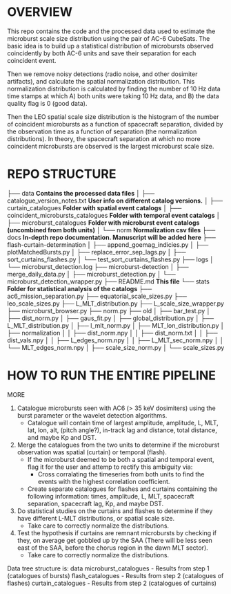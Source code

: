 # OVERVIEW

This repo contains the code and the processed data used to
estimate the microburst scale size distribution using the
pair of AC-6 CubeSats. The basic idea is to build up a 
statistical distribution of microbursts observed 
coincidently by both AC-6 units and save their separation
for each coincident event.

Then we remove noisy detections (radio noise, and other 
dosimiter artifacts), and calculate the spatial
normalization distribution. This normalization distribution
is calculated by finding the number of 10 Hz data time stamps
at which A) both units were taking 10 Hz data, and B) the data
quality flag is 0 (good data). 

Then the LEO spatial scale size distribution is the histogram
of the number of coincident microbursts as a function of 
spacecraft separation, divided by the observation time as a 
function of separation (the normalization distributions). In 
theory, the spacecraft separation at which no more coincident
microbursts are observed is the largest microburst scale size.

# REPO STRUCTURE
├── data **Contains the processed data files**
│   ├── catalogue_version_notes.txt **User info on different catalog versions.**
│   ├── curtain_catalogues **Folder with spatial event catalogs**
│   ├── coincident_microbursts_catalogues **Folder with temporal event catalogs**
│   ├── microburst_catalogues **Folder with microburst event catalogs (uncombined from both units)**
│   └── norm **Normalization csv files**
├── docs **In-depth repo documentation. Manuscript will be added here**
├── flash-curtain-determination
│   ├── append_goemag_indicies.py
│   ├── plotMatchedBursts.py
│   ├── replace_error_sep_lags.py
│   ├── sort_curtains_flashes.py
│   └── test_sort_curtains_flashes.py
├── logs
│   └── microburst_detection.log
├── microburst-detection
│   ├── merge_daily_data.py
│   ├── microburst_detection.py
│   └── microburst_detection_wrapper.py
├── README.md **This file**
└── stats **Folder for statistical analysis of the catalogs**
    ├── ac6_mission_separation.py
    ├── equatorial_scale_sizes.py
    ├── leo_scale_sizes.py
    ├── L_MLT_distribution.py
    ├── L_scale_size_wrapper.py
    ├── microburst_browser.py
    ├── norm.py
    ├── old
    │   ├── bar_test.py
    │   ├── dist_norm.py
    │   ├── gaus_fit.py
    │   ├── global_distribution.py
    │   ├── L_MLT_distribution.py
    │   ├── l_mlt_norm.py
    │   ├── MLT_lon_distribution.py
    │   ├── normalization
    │   │   ├── dist_norm.npy
    │   │   ├── dist_norm.txt
    │   │   ├── dist_vals.npy
    │   │   ├── L_edges_norm.npy
    │   │   ├── L_MLT_sec_norm.npy
    │   │   └── MLT_edges_norm.npy
    │   ├── scale_size_norm.py
    │   └── scale_sizes.py

# HOW TO RUN THE ENTIRE PIPELINE


MORE 
1) Catalogue microbursts seen with AC6 (> 35 keV dosimiters)
    using the burst parameter or the wavelet detection algorithms.
    - Catalogue will contain time of largest amplitude,
        amplitude, L, MLT, lat, lon, alt, (pitch angle?),
        in-track lag and distance, total distance, and maybe Kp and DST.
2) Merge the catalogues from the two units to determine if the
    microburst observation was spatial (curtain) or temporal 
    (flash).
    - If the microburst deemed to be both a spatial and temporal 
        event, flag it for the user and attemp to rectify this 
        ambiguity via:
        - Cross corralating the timeseries from both units to find
          the events with the highest correlation coefficient. 
    - Create separate catalogues for flashes and curtains containing
        the following information: times, amplitude, L, MLT, 
        spacecraft separation, spacecraft lag, Kp, and maybe DST.
3) Do statistical studies on the curtains and flashes to determine
    if they have different L-MLT distributions, or spatial
    scale size. 
    - Take care to correctly normalize the distributions.
4) Test the hypothesis if curtains are remnant microbursts by 
    checking if they, on average get gobbled up by the SAA 
    (There will be less seen east of the SAA, before the chorus 
    region in the dawn MLT sector).
    - Take care to correctly normalize the distributions.

Data tree structure is:
data
    microburst_catalogues - Results from step 1 (catalogues of bursts)
    flash_catalogues - Results from step 2 (catalogues of flashes)
    curtain_catalogues - Results from step 2 (catalogues of curtains)